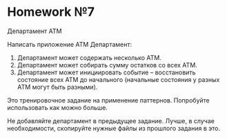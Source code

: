 # Homework №7
Департамент ATM

Написать приложение ATM Департамент:
1) Департамент может содержать несколько ATM.
2) Департамент может собирать сумму остатков со всех ATM.
3) Департамент может инициировать событие – восстановить состояние всех
ATM до начального (начальные состояния у разных ATM могут быть
разными).

Это тренировочное задание на применение паттернов.
Попробуйте использовать как можно больше.

Не добавляйте департамент в предыдущее задание.
Лучше, в случае необходимости, скопируйте нужные файлы из прошлого задания в это.
